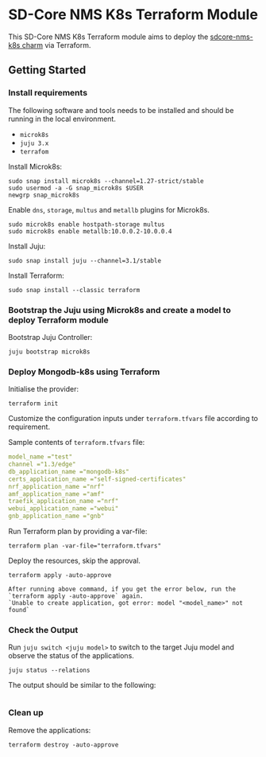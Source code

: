# SD-Core NMS K8s Terraform Module

This SD-Core NMS K8s Terraform module aims to deploy the [sdcore-nms-k8s charm](https://charmhub.io/sdcore-nms-k8s) via Terraform.

## Getting Started

### Install requirements

The following software and tools needs to be installed and should be running in the local environment.

- `microk8s`
- `juju 3.x`
- `terrafom`

Install Microk8s:

```console
sudo snap install microk8s --channel=1.27-strict/stable
sudo usermod -a -G snap_microk8s $USER
newgrp snap_microk8s
```

Enable `dns`, `storage`, `multus` and `metallb` plugins for Microk8s.

```console
sudo microk8s enable hostpath-storage multus
sudo microk8s enable metallb:10.0.0.2-10.0.0.4
```

Install Juju:

```console
sudo snap install juju --channel=3.1/stable
```

Install Terraform:

```console
sudo snap install --classic terraform
```

### Bootstrap the Juju using Microk8s and create a model to deploy Terraform module

Bootstrap Juju Controller:

```console
juju bootstrap microk8s
```

### Deploy Mongodb-k8s using Terraform

Initialise the provider:

```console
terraform init
```

Customize the configuration inputs under `terraform.tfvars` file according to requirement.

Sample contents of `terraform.tfvars` file:

```yaml
model_name ="test"
channel ="1.3/edge"
db_application_name ="mongodb-k8s"
certs_application_name ="self-signed-certificates"
nrf_application_name ="nrf"
amf_application_name ="amf"
traefik_application_name ="nrf"
webui_application_name ="webui"
gnb_application_name ="gnb"
```

Run Terraform plan by providing a var-file:

```console
terraform plan -var-file="terraform.tfvars" 
```

Deploy the resources, skip the approval.

```console
terraform apply -auto-approve 
```

```{note}
After running above command, if you get the error below, run the `terraform apply -auto-approve` again. 
`Unable to create application, got error: model "<model_name>" not found`
```

### Check the Output

Run `juju switch <juju model>` to switch to the target Juju model and observe the status of the applications.

```console
juju status --relations
```

The output should be similar to the following:

```console

```

### Clean up 

Remove the applications:

```console
terraform destroy -auto-approve
```

